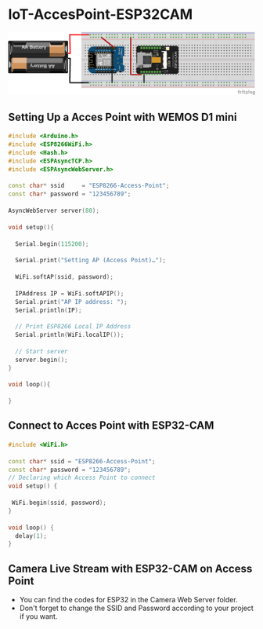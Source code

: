 # IoT-AccesPoint-ESP32CAM
 
![Screenshot](accespointmethod.png)

## Setting Up a Acces Point with WEMOS D1 mini

```C++
#include <Arduino.h>
#include <ESP8266WiFi.h>
#include <Hash.h>
#include <ESPAsyncTCP.h>
#include <ESPAsyncWebServer.h>

const char* ssid     = "ESP8266-Access-Point";   
const char* password = "123456789";

AsyncWebServer server(80);

void setup(){

  Serial.begin(115200);
  
  Serial.print("Setting AP (Access Point)…");
  
  WiFi.softAP(ssid, password);

  IPAddress IP = WiFi.softAPIP();
  Serial.print("AP IP address: ");
  Serial.println(IP);

  // Print ESP8266 Local IP Address
  Serial.println(WiFi.localIP());

  // Start server
  server.begin();
}
 
void loop(){  

}

```

## Connect to Acces Point with ESP32-CAM 

```C++
#include <WiFi.h>

const char* ssid = "ESP8266-Access-Point";
const char* password = "123456789";
// Declaring which Access Point to connect
void setup() {
  
 WiFi.begin(ssid, password); 
}

void loop() {
  delay(1);
}
```

## Camera Live Stream with ESP32-CAM on Access Point

- You can find the codes for ESP32 in the Camera Web Server folder.
- Don't forget to change the SSID and Password according to your project if you want.


